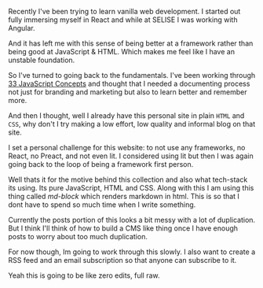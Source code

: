 Recently I've been trying to learn vanilla web development. I started out fully immersing myself in React and while at SELISE I was working with Angular.

And it has left me with this sense of being better at a framework rather than being good at JavaScript & HTML. Which makes me feel like I have an unstable foundation.

So I've turned to going back to the fundamentals. I've been working through [33 JavaScript Concepts](https://github.com/leonardomso/33-js-concepts) and thought that I needed a documenting process not just for branding and marketing but also to learn better and remember more.

And then I thought, well I already have this personal site in plain `HTML` and `CSS`, why don't I try making a low effort, low quality and informal blog on that site.

I set a personal challenge for this website: to not use any frameworks, no React, no Preact, and not even lit. I considered using lit but then I was again going back to the loop of being a framework first person.

Well thats it for the motive behind this collection and also what tech-stack its using. Its pure JavaScript, HTML and CSS. Along with this I am using this thing called *md-block* which renders markdown in html. This is so that I dont have to spend so much time when I write something.

Currently the posts portion of this looks a bit messy with a lot of duplication. But I think I'll think of how to build a CMS like thing once I have enough posts to worry about too much duplication.

For now though, Im going to work through this slowly. I also want to create a RSS feed and an email subscription so that anyone can subscribe to it.

Yeah this is going to be like zero edits, full raw.